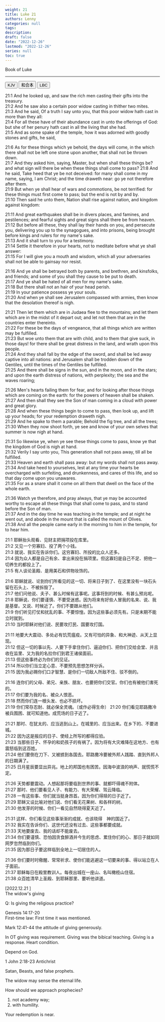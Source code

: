 ```yaml
---
weight: 21
title: Luke 21
authors: Lenny 
categories: null
tags: 
description: 
draft: false
date: "2022-12-26"
lastmod: "2022-12-26"
series: null
toc: true
---
```


Book of Luke
<!--more-->
---

<!-- Tab links -->
<div class="tab">
  <button class="tablinks active" onclick="tablabel(event, 'english')">KJV</button>
  <button class="tablinks" onclick="tablabel(event, 'chinese')">和合本</button>
  <button class="tablinks" onclick="tablabel(event, 'verse1')">LBC</button>
</div>

<!-- Tab content -->
<div id="english" class="tabcontent" style="display:block">

21:1 And he looked up, and saw the rich men casting their gifts into the treasury.  
21:2 And he saw also a certain poor widow casting in thither two mites.  
21:3 And he said, Of a truth I say unto you, that this poor widow hath cast in more than they all:  
21:4 For all these have of their abundance cast in unto the offerings of God: but she of her penury hath cast in all the living that she had.  
21:5 And as some spake of the temple, how it was adorned with goodly stones and gifts, he said,  

21:6 As for these things which ye behold, the days will come, in the which there shall not be left one stone upon another, that shall not be thrown down.  
21:7 And they asked him, saying, Master, but when shall these things be? and what sign will there be when these things shall come to pass?
21:8 And he said, Take heed that ye be not deceived: for many shall come in my name, saying, I am Christ; and the time draweth near: go ye not therefore after them.  
21:9 But when ye shall hear of wars and commotions, be not terrified: for these things must first come to pass; but the end is not by and by.  
21:10 Then said he unto them, Nation shall rise against nation, and kingdom against kingdom:  

21:11 And great earthquakes shall be in divers places, and famines, and pestilences; and fearful sights and great signs shall there be from heaven.  
21:12 But before all these, they shall lay their hands on you, and persecute you, delivering you up to the synagogues, and into prisons, being brought before kings and rulers for my name's sake.  
21:13 And it shall turn to you for a testimony.  
21:14 Settle it therefore in your hearts, not to meditate before what ye shall answer:  
21:15 For I will give you a mouth and wisdom, which all your adversaries shall not be able to gainsay nor resist.  

21:16 And ye shall be betrayed both by parents, and brethren, and kinsfolks, and friends; and some of you shall they cause to be put to death.  
21:17 And ye shall be hated of all men for my name's sake.  
21:18 But there shall not an hair of your head perish.  
21:19 In your patience possess ye your souls.  
21:20 And when ye shall see Jerusalem compassed with armies, then know that the desolation thereof is nigh.  

21:21 Then let them which are in Judaea flee to the mountains; and let them which are in the midst of it depart out; and let not them that are in the countries enter thereinto.  
21:22 For these be the days of vengeance, that all things which are written may be fulfilled.  
21:23 But woe unto them that are with child, and to them that give suck, in those days! for there shall be great distress in the land, and wrath upon this people.  
21:24 And they shall fall by the edge of the sword, and shall be led away captive into all nations: and Jerusalem shall be trodden down of the Gentiles, until the times of the Gentiles be fulfilled.  
21:25 And there shall be signs in the sun, and in the moon, and in the stars; and upon the earth distress of nations, with perplexity; the sea and the waves roaring;  

21:26 Men's hearts failing them for fear, and for looking after those things which are coming on the earth: for the powers of heaven shall be shaken.  
21:27 And then shall they see the Son of man coming in a cloud with power and great glory.  
21:28 And when these things begin to come to pass, then look up, and lift up your heads; for your redemption draweth nigh.  
21:29 And he spake to them a parable; Behold the fig tree, and all the trees;  
21:30 When they now shoot forth, ye see and know of your own selves that summer is now nigh at hand.  

21:31 So likewise ye, when ye see these things come to pass, know ye that the kingdom of God is nigh at hand.  
21:32 Verily I say unto you, This generation shall not pass away, till all be fulfilled.  
21:33 Heaven and earth shall pass away: but my words shall not pass away.  
21:34 And take heed to yourselves, lest at any time your hearts be overcharged with surfeiting, and drunkenness, and cares of this life, and so that day come upon you unawares.  
21:35 For as a snare shall it come on all them that dwell on the face of the whole earth.  

21:36 Watch ye therefore, and pray always, that ye may be accounted worthy to escape all these things that shall come to pass, and to stand before the Son of man.  
21:37 And in the day time he was teaching in the temple; and at night he went out, and abode in the mount that is called the mount of Olives.  
21:38 And all the people came early in the morning to him in the temple, for to hear him.  

</div>



<div id="chinese" class="tabcontent" style="display:block">

21:1 耶稣抬头观看、见财主把捐项投在库里。  
21:2 又见一个穷寡妇、投了两个小钱。  
21:3 就说、我实在告诉你们。这穷寡妇、所投的比众人还多。  
21:4 因为众人都是自己有余、拿出来投在捐项里。但这寡妇是自己不足、把他一切养生的都投上了。  
21:5 有人谈论圣殿、是用美石和供物妆饰的。  

21:6 耶稣就说、论到你们所看见的这一切、将来日子到了、在这里没有一块石头留在石头上、不被拆毁了。  
21:7 他们问他说、夫子、甚么时候有这事呢。这事将到的时候、有甚么预兆呢。  
21:8 耶稣说、你们要谨慎、不要受迷惑。因为将来有好些人冒我的名来、说、我是基督。又说、时候近了。你们不要跟从他们。  
21:9 你们听见打仗和扰乱的事、不要惊惶。因为这些事必须先有。只是末期不能立时就到。  
21:10 当时耶稣对他们说、民要攻打民、国要攻打国。  

21:11 地要大大震动、多处必有饥荒瘟疫。又有可怕的异象、和大神迹、从天上显现。  
21:12 但这一切的事以先、人要下手拿住你们、逼迫你们、把你们交给会堂、并且收在监里、又为我的名拉你们到君王诸侯面前。  
21:13 但这些事终必为你们的见证。  
21:14 所以你们当立定心意、不要预先思想怎样分诉。  
21:15 因为我必赐你们口才智慧、是你们一切敌人所敌不住、驳不倒的。  

21:16 连你们的父母、弟兄、亲族、朋友、也要把你们交官。你们也有被他们害死的。  
21:17 你们要为我的名、被众人恨恶。  
21:18 然而你们连一根头发、也必不损坏。  
21:19 你们常存忍耐、就必保全灵魂。〔或作必得生命〕
21:20 你们看见耶路撒冷被兵围困、就可知道他。成荒场的日子近了。  

21:21 那时、在犹太的、应当逃到山上。在城里的、应当出来。在乡下的、不要进城。  
21:22 因为这是报应的日子、使经上所写的都得应验。  
21:23 当那些日子、怀孕的和奶孩子的有祸了。因为将有大灾难降在这地方、也有震怒临到这百姓。  
21:24 他们要倒在刀下、又被掳到各国去。耶路撒冷要被外邦人践踏、直到外邦人的日期满了。  
21:25 日月星辰要显出异兆。地上的邦国也有困苦。因海中波浪的响声、就慌慌不定。  

21:26 天势都要震动。人想起那将要临到世界的事、就都吓得魂不附体。  
21:27 那时、他们要看见人子、有能力、有大荣耀、驾云降临。  
21:28 一有这些事、你们就当挺身昂首。因为你们得赎的日子近了。  
21:29 耶稣又设比喻对他们说、你们看无花果树、和各样的树。  
21:30 他发芽的时候、你们一看见自然晓得夏天近了。  

21:31 这样、你们看见这些事渐渐的成就、也该晓得　神的国近了。  
21:32 我实在告诉你们、这世代还没有过去、这些事都要成就。  
21:33 天地要废去、我的话却不能废去。  
21:34 你们要谨慎、恐怕因贪食醉酒并今生的思虑、累住你们的心、那日子就如同网罗忽然临到你们。  
21:35 因为那日子要这样临到全地上一切居住的人。  

21:36 你们要时时儆醒、常常祈求、使你们能逃避这一切要来的事、得以站立在人子面前。  
21:37 耶稣每日在殿里教训人。每夜出城在一座山、名叫橄榄山住宿。  
21:38 众百姓清早上圣殿、到耶稣那里、要听他讲道。  

</div>



<div id="verse1" class="tabcontent" style="display:block">

[2022.12.21  ]  
The widow's giving  

Q: Is giving the religious practice?  

Genesis 14:17-20   
First-time law: First time it was mentioned.  

Mark 12:41-44 the attitude of giving generously.  

In OT giving was requirement. Giving was the bibical teaching.  Giving is a response.  Heart condition.  

Depend on God.  

1 John 2:18-23 Antichrist  

Satan, Beasts, and false prophets.  

The widow may sense the eternal life.  

How should we approach prophecies?  
1) not academy way;  
2) with humility.  

Your redemption is near. 





</div>
